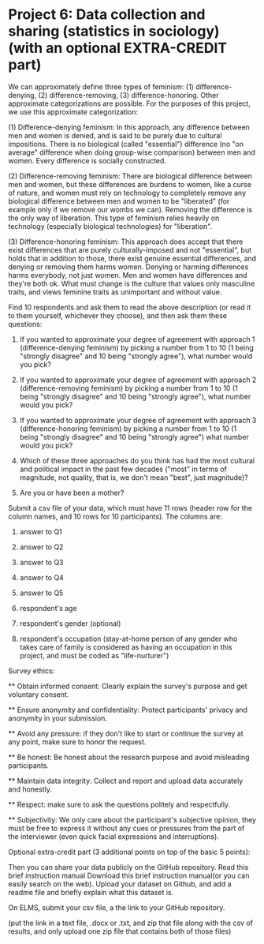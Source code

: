 # Project 6: Data collection and sharing (statistics in sociology) (with an optional EXTRA-CREDIT part)

We can approximately define three types of feminism: (1) difference-denying, (2) difference-removing, (3) difference-honoring. Other approximate categorizations are possible. For the purposes of this project, we use this approximate categorization:

 

(1) Difference-denying feminism: In this approach, any difference between men and women is denied, and is said to be purely due to cultural impositions. There is no biological (called "essential") difference (no "on average" difference when doing group-wise comparison) between men and women. Every difference is socially constructed.

 

(2) Difference-removing feminism: There are biological difference between men and women, but these differences are burdens to women, like a curse of nature, and women must rely on technology to completely remove any biological difference between men and women to be "liberated" (for example only if we remove our wombs we can). Removing the difference is the only way of liberation. This type of feminism relies heavily on technology (especially biological technologies) for "liberation".

 

(3) Difference-honoring feminism: This approach does accept that there exist differences that are purely culturally-imposed and not "essential", but holds that in addition to those, there exist genuine essential differences, and denying or removing them harms women. Denying or harming differences harms everybody, not just women. Men and women have differences and they're both ok. What must change is the culture that values only masculine traits, and views feminine traits as unimportant and without value.

 

 

Find 10 respondents and ask them to read the above description (or read it to them yourself, whichever they choose), and then ask them these questions:

1) If you wanted to approximate your degree of agreement with approach 1 (difference-denying feminism) by picking a number from 1 to 10 (1 being "strongly disagree" and 10 being "strongly agree"), what number would you pick?

2) If you wanted to approximate your degree of agreement with approach 2 (difference-removing feminism) by picking a number from 1 to 10 (1 being "strongly disagree" and 10 being "strongly agree"), what number would you pick?

3) If you wanted to approximate your degree of agreement with approach 3 (difference-honoring feminism) by picking a number from 1 to 10 (1 being "strongly disagree" and 10 being "strongly agree") what number would you pick?

4) Which of these three approaches do you think has had the most cultural and political impact in the past few decades ("most" in terms of magnitude, not quality, that is, we don't mean "best", just magnitude)?

 5) Are you or have been a mother?

 

Submit a csv file of your data, which must have 11 rows (header row for the column names, and 10 rows for 10 participants). The columns are:

1) answer to Q1

2) answer to Q2

3) answer to Q3

4) answer to Q4

5) answer to Q5

6) respondent's age

7) respondent's gender (optional)

8) respondent's occupation (stay-at-home person of any gender who takes care of family is considered as having an occupation in this project, and must be coded as "life-nurturer")

Survey ethics:

** Obtain informed consent: Clearly explain the survey's purpose and get voluntary consent.

** Ensure anonymity and confidentiality: Protect participants' privacy and anonymity in your submission.

** Avoid any pressure: if they don't like to start or continue the survey at any point, make sure to honor the request.

** Be honest: Be honest about the research purpose and avoid misleading participants.

** Maintain data integrity: Collect and report and upload data accurately and honestly.

 ** Respect: make sure to ask the questions politely and respectfully.

** Subjectivity: We only care about the participant's subjective opinion, they must be free to express it without any cues or pressures from the part of the interviewer (even quick facial expressions and interruptions).

 

 

 

Optional extra-credit part (3 additional points on top of the basic 5 points):

Then you can share your data publicly on the GitHub repository. Read this brief instruction manual Download this brief instruction manual(or you can easily search on the web). Upload your dataset on Github, and add a readme file and briefly explain what this dataset is.

 

On ELMS, submit your csv file, a the link to your GitHub repository.

(put the link in a text file, .docx or .txt, and zip that file along with the csv of results, and only upload one zip file that contains both of those files)
